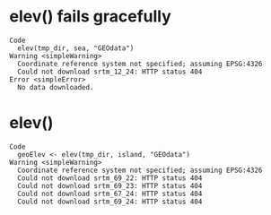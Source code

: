 # elev() fails gracefully

    Code
      elev(tmp_dir, sea, "GEOdata")
    Warning <simpleWarning>
      Coordinate reference system not specified; assuming EPSG:4326
      Could not download srtm_12_24: HTTP status 404
    Error <simpleError>
      No data downloaded.

# elev()

    Code
      geoElev <- elev(tmp_dir, island, "GEOdata")
    Warning <simpleWarning>
      Coordinate reference system not specified; assuming EPSG:4326
      Could not download srtm_69_22: HTTP status 404
      Could not download srtm_69_23: HTTP status 404
      Could not download srtm_67_24: HTTP status 404
      Could not download srtm_69_24: HTTP status 404

